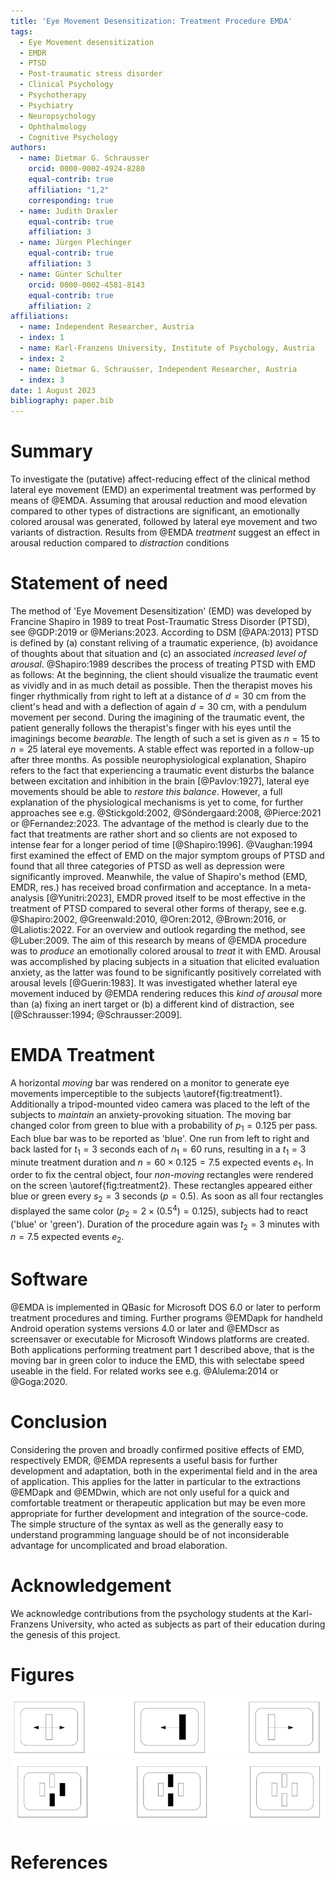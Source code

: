 ```yaml
---
title: 'Eye Movement Desensitization: Treatment Procedure EMDA'
tags:
  - Eye Movement desensitization
  - EMDR
  - PTSD
  - Post-traumatic stress disorder
  - Clinical Psychology
  - Psychotherapy
  - Psychiatry
  - Neuropsychology
  - Ophthalmology
  - Cognitive Psychology
authors:
  - name: Dietmar G. Schrausser
    orcid: 0000-0002-4924-8280
    equal-contrib: true
    affiliation: "1,2"
    corresponding: true
  - name: Judith Draxler
    equal-contrib: true
    affiliation: 3
  - name: Jürgen Plechinger
    equal-contrib: true
    affiliation: 3
  - name: Günter Schulter
    orcid: 0000-0002-4581-8143
    equal-contrib: true
    affiliation: 2
affiliations:
  - name: Independent Researcher, Austria
  - index: 1
  - name: Karl-Franzens University, Institute of Psychology, Austria
  - index: 2
  - name: Dietmar G. Schrausser, Independent Researcher, Austria
  - index: 3
date: 1 August 2023
bibliography: paper.bib
---
```

# Summary
To investigate the (putative) affect-reducing effect of the clinical method lateral eye movement (EMD) an experimental treatment was performed by means of @EMDA. Assuming that arousal reduction and mood elevation compared to other types of distractions are significant, an emotionally colored arousal was generated, followed by lateral eye movement and two variants of distraction. Results from @EMDA *treatment* suggest an effect in arousal reduction compared to *distraction* conditions
# Statement of need
The method of 'Eye Movement Desensitization' (EMD) was developed by Francine Shapiro in 1989 to treat Post-Traumatic Stress Disorder (PTSD), see @GDP:2019 or @Merians:2023. According to DSM [@APA:2013] PTSD is defined by (a) constant reliving of a traumatic experience, (b) avoidance of thoughts about that situation and (c) an associated *increased level of arousal*.
@Shapiro:1989 describes the process of treating PTSD with EMD as follows: At the beginning, the client should visualize the traumatic event as vividly and in as much detail as possible. Then the therapist moves his finger rhythmically from right to left at a distance of $d=30$ cm from the client's head and with a deflection of again $d=30$ cm, with a pendulum movement per second. During the imagining of the traumatic event, the patient generally follows the therapist's finger with his eyes until the imaginings become *bearable*. The length of such a set is given as $n=15$ to $n=25$ lateral eye movements. A stable effect was reported in a follow-up after three months.
As possible neurophysiological explanation, Shapiro refers to the fact that experiencing a traumatic event disturbs the balance between excitation and inhibition in the brain [@Pavlov:1927], lateral eye movements should be able to *restore this balance*. However, a full explanation of the physiological mechanisms is yet to come, for further approaches see e.g. @Stickgold:2002,  @Söndergaard:2008, @Pierce:2021 or @Fernandez:2023.
The advantage of the method is clearly due to the fact that treatments are rather short and so clients are not exposed to intense fear for a longer period of time [@Shapiro:1996]. @Vaughan:1994 first examined the effect of EMD on the major symptom groups of PTSD and found that all three categories of PTSD as well as depression were significantly improved. 
Meanwhile, the value of Shapiro's method (EMD, EMDR, res.) has received broad confirmation and acceptance. In a meta-analysis [@Yunitri:2023], EMDR proved itself to be most effective in the treatment of PTSD compared to several other forms of therapy, see e.g. @Shapiro:2002, @Greenwald:2010, @Oren:2012, @Brown:2016, or @Laliotis:2022. For an overview and outlook regarding the method, see @Luber:2009.
The aim of this research by means of @EMDA procedure was to *produce* an emotionally colored arousal to *treat* it with EMD. Arousal was accomplished by placing subjects in a situation that elicited evaluation anxiety, as the latter was found to be significantly positively correlated with arousal levels [@Guerin:1983]. It was investigated whether lateral eye movement induced by @EMDA rendering reduces this *kind of arousal* more than (a) fixing an inert target or (b) a different kind of distraction, see [@Schrausser:1994; @Schrausser:2009].
# EMDA Treatment
A horizontal *moving* bar was rendered on a monitor to generate eye movements imperceptible to the subjects \autoref{fig:treatment1}. Additionally a tripod-mounted video camera was placed to the left of the subjects to *maintain* an anxiety-provoking situation. The moving bar changed color from green to blue with a probability of $p_1=0.125$ per pass. Each blue bar was to be reported as 'blue'. One run from left to right and back lasted for $t_1=3$ seconds each of $n_1=60$ runs, resulting in a $t_1=3$ minute treatment duration and $n=60×0.125=7.5$ expected events $e_1$.
In order to fix the central object, four *non-moving* rectangles were rendered on the screen \autoref{fig:treatment2}. These rectangles appeared either blue or green every $s_2=3$ seconds ($p=0.5%$). As soon as all four rectangles displayed the same color ($p_2=2×(0.5^4)=0.125$), subjects had to react ('blue' or 'green'). Duration of the procedure again was $t_2=3$ minutes with $n=7.5$ expected events $e_2$. 
# Software
@EMDA is implemented in QBasic for Microsoft DOS 6.0 or later to perform treatment procedures and timing. Further programs @EMDapk for handheld Android operation systems versions 4.0 or later and @EMDscr as screensaver or executable for Microsoft Windows platforms are created. Both applications performing treatment part 1 described above, that is the moving bar in green color to induce the EMD, this with selectabe speed useable in the field. For related works see e.g. @Alulema:2014 or @Goga:2020.
# Conclusion
Considering the proven and broadly confirmed positive effects of EMD, respectively EMDR,  @EMDA represents a useful basis for further development and adaptation, both in the experimental field and in the area of ​​application. This applies for the latter in particular to the extractions @EMDapk and @EMDwin, which are not only useful for a quick and comfortable treatment or therapeutic application but may be even more appropriate for further development and integration of the source-code. The simple structure of the syntax as well as the generally easy to understand programming language should be of not inconsiderable advantage for uncomplicated and broad elaboration.
# Acknowledgement
We acknowledge contributions from the psychology students at the Karl-Franzens University, who acted as subjects as part of their education during the genesis of this project.
# Figures
![figure.\label{fig:treatment1}](figure1.jpg)
![figure.\label{fig:treatment2}](figure2.jpg)
# References
